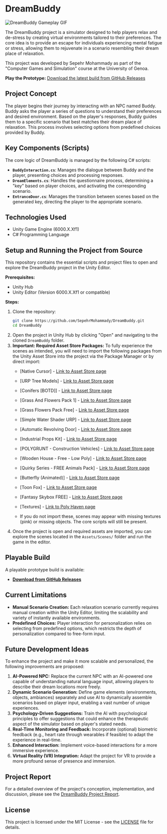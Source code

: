 # DreamBuddy

![DreamBuddy Gameplay GIF](gameplay.gif)

The DreamBuddy project is a simulator designed to help players relax and de-stress by creating virtual environments tailored to their preferences. The core idea is to provide an escape for individuals experiencing mental fatigue or stress, allowing them to rejuvenate in a scenario resembling their dream place of relaxation.

This project was developed by Sepehr Mohammady as part of the "Computer Games and Simulation" course at the University of Genoa.

**Play the Prototype:** [Download the latest build from GitHub Releases](https://github.com/SepehrMohammady/DreamBuddy/releases/tag/v0.1.0)

## Project Concept

The player begins their journey by interacting with an NPC named Buddy. Buddy asks the player a series of questions to understand their preferences and desired environment. Based on the player's responses, Buddy guides them to a specific scenario that best matches their dream place of relaxation. This process involves selecting options from predefined choices provided by Buddy.

## Key Components (Scripts)

The core logic of DreamBuddy is managed by the following C# scripts:

*   **`BuddyInteraction.cs`**: Manages the dialogue between Buddy and the player, presenting choices and processing responses.
*   **`DreamElements.cs`**: Handles the questionnaire process, determining a "key" based on player choices, and activating the corresponding scenario.
*   **`EntranceDoor.cs`**: Manages the transition between scenes based on the generated key, directing the player to the appropriate scenario.

## Technologies Used

*   Unity Game Engine (6000.X.Xf1)
*   C# Programming Language

## Setup and Running the Project from Source

This repository contains the essential scripts and project files to open and explore the DreamBuddy project in the Unity Editor.

**Prerequisites:**
*   Unity Hub
*   Unity Editor (Version 6000.X.Xf1 or compatible)

**Steps:**
1.  Clone the repository:
    ```bash
    git clone https://github.com/SepehrMohammady/DreamBuddy.git
    cd DreamBuddy
    ```
2.  Open the project in Unity Hub by clicking "Open" and navigating to the cloned `DreamBuddy` folder.
3.  **Important: Required Asset Store Packages:** To fully experience the scenes as intended, you will need to import the following packages from the Unity Asset Store into the project via the Package Manager or by direct import:
    *   [Native Cursor] - [Link to Asset Store page](https://assetstore.unity.com/packages/tools/utilities/native-cursor-220347)
    *   [URP Tree Models] - [Link to Asset Store page](https://assetstore.unity.com/packages/3d/vegetation/trees/urp-tree-models-253340)
    *   [Conifers [BOTD]] - [Link to Asset Store page](https://assetstore.unity.com/packages/3d/vegetation/trees/conifers-botd-142076)
    *   [Grass And Flowers Pack 1] - [Link to Asset Store page](https://assetstore.unity.com/packages/2d/textures-materials/nature/grass-and-flowers-pack-1-17100)
    *   [Grass Flowers Pack Free] - [Link to Asset Store page](https://assetstore.unity.com/packages/2d/textures-materials/nature/grass-flowers-pack-free-138810)
    *   [Simple Water Shader URP] - [Link to Asset Store page](https://assetstore.unity.com/packages/2d/textures-materials/water/simple-water-shader-urp-191449)
    *   [Automatic Revolving Door] - [Link to Asset Store page](https://assetstore.unity.com/packages/3d/props/furniture/automatic-revolving-door-153549)
    *   [Industrial Props Kit] - [Link to Asset Store page](https://assetstore.unity.com/packages/3d/props/industrial/industrial-props-kit-84745)
    *   [POLYGRUNT - Construction Vehicles] - [Link to Asset Store page](https://assetstore.unity.com/packages/3d/vehicles/land/polygrunt-construction-vehicles-168884)
    *   [Wooden House - Free - Low Poly] - [Link to Asset Store page](https://assetstore.unity.com/packages/3d/environments/wooden-house-free-low-poly-270889)
    *   [Quirky Series - FREE Animals Pack] - [Link to Asset Store page](https://assetstore.unity.com/packages/3d/characters/animals/quirky-series-free-animals-pack-178235)
    *   [Butterfly (Animated)] - [Link to Asset Store page](https://assetstore.unity.com/packages/3d/characters/animals/insects/butterfly-animated-58355)
    *   [Toon Fox] - [Link to Asset Store page](https://assetstore.unity.com/packages/3d/characters/animals/toon-fox-183005)
    *   [Fantasy Skybox FREE] - [Link to Asset Store page](https://assetstore.unity.com/packages/2d/textures-materials/sky/fantasy-skybox-free-18353)
    *   [Textures] - [Link to Poly Haven page](https://polyhaven.com/textures)

    
    *   If you do not import these, scenes may appear with missing textures (pink) or missing objects. The core scripts will still be present.
4.  Once the project is open and required assets are imported, you can explore the scenes located in the `Assets/Scenes/` folder and run the game in the editor.

## Playable Build

A playable prototype build is available:
*   **[Download from GitHub Releases](https://github.com/SepehrMohammady/DreamBuddy/releases/tag/v0.1.0)**

## Current Limitations

*   **Manual Scenario Creation:** Each relaxation scenario currently requires manual creation within the Unity Editor, limiting the scalability and variety of instantly available environments.
*   **Predefined Choices:** Player interaction for personalization relies on selecting from predefined options, which restricts the depth of personalization compared to free-form input.

## Future Development Ideas

To enhance the project and make it more scalable and personalized, the following improvements are proposed:

1.  **AI-Powered NPC:** Replace the current NPC with an AI-powered one capable of understanding natural language input, allowing players to describe their dream locations more freely.
2.  **Dynamic Scenario Generation:** Define game elements (environments, objects, ambiances) separately and use AI to dynamically assemble scenarios based on player input, enabling a vast number of unique experiences.
3.  **Psychology-Driven Suggestions:** Train the AI with psychological principles to offer suggestions that could enhance the therapeutic aspect of the simulator based on player's stated needs.
4.  **Real-Time Monitoring and Feedback:** Incorporate (optional) biometric feedback (e.g., heart rate through wearables if feasible) to adapt the experience in real-time.
5.  **Enhanced Interaction:** Implement voice-based interactions for a more immersive experience.
6.  **Virtual Reality (VR) Integration:** Adapt the project for VR to provide a more profound sense of presence and immersion.

## Project Report

For a detailed overview of the project's conception, implementation, and discussion, please see the [DreamBuddy Project Report](Documents/Report.pdf).

## License

This project is licensed under the MIT License - see the [LICENSE](LICENSE) file for details.
